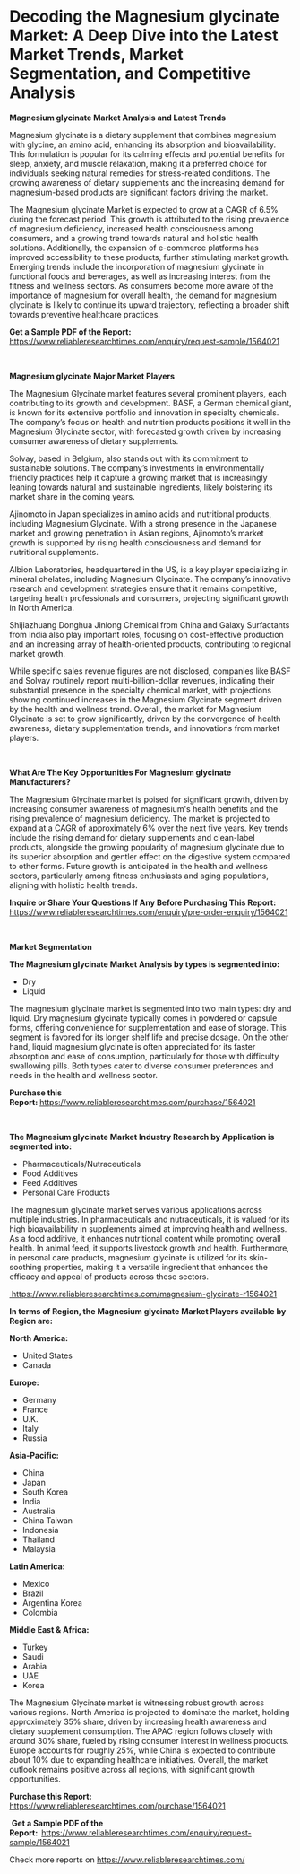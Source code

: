 <p><h1>Decoding the Magnesium glycinate Market: A Deep Dive into the Latest Market Trends, Market Segmentation, and Competitive Analysis</h1></p><p><strong>Magnesium glycinate Market Analysis and Latest Trends</strong></p>
<p><p>Magnesium glycinate is a dietary supplement that combines magnesium with glycine, an amino acid, enhancing its absorption and bioavailability. This formulation is popular for its calming effects and potential benefits for sleep, anxiety, and muscle relaxation, making it a preferred choice for individuals seeking natural remedies for stress-related conditions. The growing awareness of dietary supplements and the increasing demand for magnesium-based products are significant factors driving the market.</p><p>The Magnesium glycinate Market is expected to grow at a CAGR of 6.5% during the forecast period. This growth is attributed to the rising prevalence of magnesium deficiency, increased health consciousness among consumers, and a growing trend towards natural and holistic health solutions. Additionally, the expansion of e-commerce platforms has improved accessibility to these products, further stimulating market growth. Emerging trends include the incorporation of magnesium glycinate in functional foods and beverages, as well as increasing interest from the fitness and wellness sectors. As consumers become more aware of the importance of magnesium for overall health, the demand for magnesium glycinate is likely to continue its upward trajectory, reflecting a broader shift towards preventive healthcare practices.</p></p>
<p><strong>Get a Sample PDF of the Report:&nbsp;</strong> <a href="https://www.reliableresearchtimes.com/enquiry/request-sample/1564021?utm_campaign=3548&utm_medium=2&utm_source=Github&utm_content=ia&utm_term=31032025&utm_id=magnesium-glycinate">https://www.reliableresearchtimes.com/enquiry/request-sample/1564021</a></p>
<p>&nbsp;</p>
<p><strong>Magnesium glycinate Major Market Players</strong></p>
<p><p>The Magnesium Glycinate market features several prominent players, each contributing to its growth and development. BASF, a German chemical giant, is known for its extensive portfolio and innovation in specialty chemicals. The company’s focus on health and nutrition products positions it well in the Magnesium Glycinate sector, with forecasted growth driven by increasing consumer awareness of dietary supplements.</p><p>Solvay, based in Belgium, also stands out with its commitment to sustainable solutions. The company’s investments in environmentally friendly practices help it capture a growing market that is increasingly leaning towards natural and sustainable ingredients, likely bolstering its market share in the coming years.</p><p>Ajinomoto in Japan specializes in amino acids and nutritional products, including Magnesium Glycinate. With a strong presence in the Japanese market and growing penetration in Asian regions, Ajinomoto’s market growth is supported by rising health consciousness and demand for nutritional supplements.</p><p>Albion Laboratories, headquartered in the US, is a key player specializing in mineral chelates, including Magnesium Glycinate. The company’s innovative research and development strategies ensure that it remains competitive, targeting health professionals and consumers, projecting significant growth in North America.</p><p>Shijiazhuang Donghua Jinlong Chemical from China and Galaxy Surfactants from India also play important roles, focusing on cost-effective production and an increasing array of health-oriented products, contributing to regional market growth.</p><p>While specific sales revenue figures are not disclosed, companies like BASF and Solvay routinely report multi-billion-dollar revenues, indicating their substantial presence in the specialty chemical market, with projections showing continued increases in the Magnesium Glycinate segment driven by the health and wellness trend. Overall, the market for Magnesium Glycinate is set to grow significantly, driven by the convergence of health awareness, dietary supplementation trends, and innovations from market players.</p></p>
<p>&nbsp;</p>
<p><strong>What Are The Key Opportunities For Magnesium glycinate Manufacturers?</strong></p>
<p><p>The Magnesium Glycinate market is poised for significant growth, driven by increasing consumer awareness of magnesium's health benefits and the rising prevalence of magnesium deficiency. The market is projected to expand at a CAGR of approximately 6% over the next five years. Key trends include the rising demand for dietary supplements and clean-label products, alongside the growing popularity of magnesium glycinate due to its superior absorption and gentler effect on the digestive system compared to other forms. Future growth is anticipated in the health and wellness sectors, particularly among fitness enthusiasts and aging populations, aligning with holistic health trends.</p></p>
<p><strong>Inquire or Share Your Questions If Any Before Purchasing This Report:</strong> <a href="https://www.reliableresearchtimes.com/enquiry/pre-order-enquiry/1564021?utm_campaign=3548&utm_medium=2&utm_source=Github&utm_content=ia&utm_term=31032025&utm_id=magnesium-glycinate">https://www.reliableresearchtimes.com/enquiry/pre-order-enquiry/1564021</a></p>
<p>&nbsp;</p>
<p><strong>Market Segmentation</strong></p>
<p><strong>The Magnesium glycinate Market Analysis by types is segmented into:</strong></p>
<p><ul><li>Dry</li><li>Liquid</li></ul></p>
<p><p>The magnesium glycinate market is segmented into two main types: dry and liquid. Dry magnesium glycinate typically comes in powdered or capsule forms, offering convenience for supplementation and ease of storage. This segment is favored for its longer shelf life and precise dosage. On the other hand, liquid magnesium glycinate is often appreciated for its faster absorption and ease of consumption, particularly for those with difficulty swallowing pills. Both types cater to diverse consumer preferences and needs in the health and wellness sector.</p></p>
<p><strong>Purchase this Report:&nbsp;</strong><a href="https://www.reliableresearchtimes.com/purchase/1564021?utm_campaign=3548&utm_medium=2&utm_source=Github&utm_content=ia&utm_term=31032025&utm_id=magnesium-glycinate">https://www.reliableresearchtimes.com/purchase/1564021</a></p>
<p>&nbsp;</p>
<p><strong>The Magnesium glycinate Market Industry Research by Application is segmented into:</strong></p>
<p><ul><li>Pharmaceuticals/Nutraceuticals</li><li>Food Additives</li><li>Feed Additives</li><li>Personal Care Products</li></ul></p>
<p><p>The magnesium glycinate market serves various applications across multiple industries. In pharmaceuticals and nutraceuticals, it is valued for its high bioavailability in supplements aimed at improving health and wellness. As a food additive, it enhances nutritional content while promoting overall health. In animal feed, it supports livestock growth and health. Furthermore, in personal care products, magnesium glycinate is utilized for its skin-soothing properties, making it a versatile ingredient that enhances the efficacy and appeal of products across these sectors.</p></p>
<p><a href="https://www.reliableresearchtimes.com/magnesium-glycinate-r1564021?utm_campaign=3548&utm_medium=2&utm_source=Github&utm_content=ia&utm_term=31032025&utm_id=magnesium-glycinate">&nbsp;https://www.reliableresearchtimes.com/magnesium-glycinate-r1564021</a></p>
<p><strong>In terms of Region, the Magnesium glycinate Market Players available by Region are:</strong></p>
<p>
    <p> <strong> North America: </strong>
        <ul>
            <li>United States</li>
            <li>Canada</li>
        </ul>
        </p> 
    <p> <strong> Europe: </strong>
        <ul>
            <li>Germany</li>
            <li>France</li>
            <li>U.K.</li>
            <li>Italy</li>
            <li>Russia</li>
        </ul>
        </p> 
    <p> <strong> Asia-Pacific: </strong>
        <ul>
            <li>China</li>
            <li>Japan</li>
            <li>South Korea</li>
            <li>India</li>
            <li>Australia</li>
            <li>China Taiwan</li>
            <li>Indonesia</li>
            <li>Thailand</li>
            <li>Malaysia</li>
        </ul>
        </p> 
    <p> <strong> Latin America: </strong>
        <ul>
            <li>Mexico</li>
            <li>Brazil</li>
            <li>Argentina Korea</li>
            <li>Colombia</li>
        </ul>
        </p> 
    <p> <strong> Middle East & Africa: </strong>
        <ul>
            <li>Turkey</li>
            <li>Saudi</li>
            <li>Arabia</li>
            <li>UAE</li>
            <li>Korea</li>
        </ul>
    </p>
    </p>
<p><p>The Magnesium Glycinate market is witnessing robust growth across various regions. North America is projected to dominate the market, holding approximately 35% share, driven by increasing health awareness and dietary supplement consumption. The APAC region follows closely with around 30% share, fueled by rising consumer interest in wellness products. Europe accounts for roughly 25%, while China is expected to contribute about 10% due to expanding healthcare initiatives. Overall, the market outlook remains positive across all regions, with significant growth opportunities.</p></p>
<p><strong>Purchase this Report: </strong><a href="https://www.reliableresearchtimes.com/purchase/1564021?utm_campaign=3548&utm_medium=2&utm_source=Github&utm_content=ia&utm_term=31032025&utm_id=magnesium-glycinate">https://www.reliableresearchtimes.com/purchase/1564021</a></p>
<p>&nbsp;<strong>Get a Sample PDF of the Report:&nbsp;&nbsp;</strong><a href="https://www.reliableresearchtimes.com/enquiry/request-sample/1564021?utm_campaign=3548&utm_medium=2&utm_source=Github&utm_content=ia&utm_term=31032025&utm_id=magnesium-glycinate">https://www.reliableresearchtimes.com/enquiry/request-sample/1564021</a></p>
<p><strong></strong></p>
<p>Check more reports on <a href="https://www.reliableresearchtimes.com/?utm_campaign=3548&utm_medium=2&utm_source=Github&utm_content=ia&utm_term=31032025&utm_id=magnesium-glycinate">https://www.reliableresearchtimes.com/</a></p>